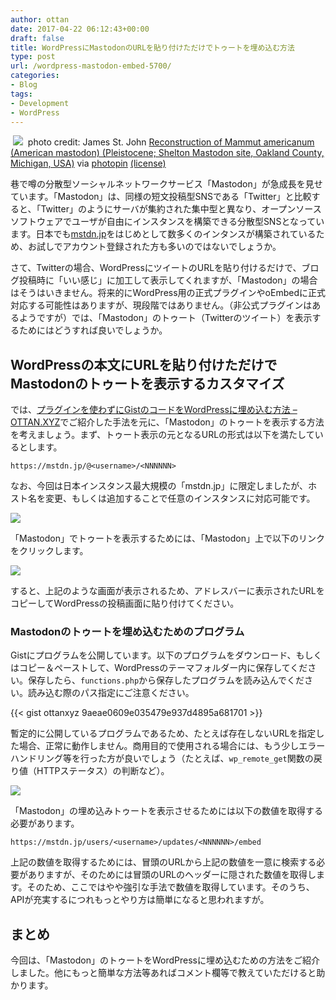 ```yaml
---
author: ottan
date: 2017-04-22 06:12:43+00:00
draft: false
title: WordPressにMastodonのURLを貼り付けただけでトゥートを埋め込む方法
type: post
url: /wordpress-mastodon-embed-5700/
categories:
- Blog
tags:
- Development
- WordPress
---
```


 ![](/images/2017/04/170422-58faefe1b74dd.jpg)
 photo credit: James St. John [Reconstruction of Mammut americanum (American mastodon) (Pleistocene; Shelton Mastodon site, Oakland County, Michigan, USA)](http://www.flickr.com/photos/47445767@N05/32290915030) via [photopin](http://photopin.com) [(license)](https://creativecommons.org/licenses/by/2.0/) 



巷で噂の分散型ソーシャルネットワークサービス「Mastodon」が急成長を見せています。「Mastodon」は、同様の短文投稿型SNSである「Twitter」と比較すると、「Twitter」のようにサーバが集約された集中型と異なり、オープンソースソフトウェアでユーザが自由にインスタンスを構築できる分散型SNSとなっています。日本でも[mstdn.jp](https://mstdn.jp/)をはじめとして数多くのインタンスが構築されているため、お試しでアカウント登録された方も多いのではないでしょうか。





さて、Twitterの場合、WordPressにツイートのURLを貼り付けるだけで、ブログ投稿時に「いい感じ」に加工して表示してくれますが、「Mastodon」の場合はそうはいきません。将来的にWordPress用の正式プラグインやoEmbedに正式対応する可能性はありますが、現段階ではありません。（非公式プラグインはあるようですが）では、「Mastodon」のトゥート（Twitterのツイート）を表示するためにはどうすれば良いでしょうか。





## WordPressの本文にURLを貼り付けただけでMastodonのトゥートを表示するカスタマイズ





では、[プラグインを使わずにGistのコードをWordPressに埋め込む方法 – OTTAN.XYZ](/gist-wordpress-embed-4108/)でご紹介した手法を元に、「Mastodon」のトゥートを表示する方法を考えましょう。まず、トゥート表示の元となるURLの形式は以下を満たしているとします。




    
    https://mstdn.jp/@<username>/<NNNNNN>





なお、今回は日本インスタンス最大規模の「mstdn.jp」に限定しましたが、ホスト名を変更、もしくは追加することで任意のインスタンスに対応可能です。





![](/images/2017/04/170422-58faf25b2ce35.png)






「Mastodon」でトゥートを表示するためには、「Mastodon」上で以下のリンクをクリックします。





![](/images/2017/04/170422-58faf263537c6.png)






すると、上記のような画面が表示されるため、アドレスバーに表示されたURLをコピーしてWordPressの投稿画面に貼り付けてください。





### Mastodonのトゥートを埋め込むためのプログラム





Gistにプログラムを公開しています。以下のプログラムをダウンロード、もしくはコピー＆ペーストして、WordPressのテーマフォルダー内に保存してください。保存したら、`functions.php`から保存したプログラムを読み込んでください。読み込む際のパス指定にご注意ください。



{{< gist ottanxyz 9aeae0609e035479e937d4895a681701 >}}



暫定的に公開しているプログラムであるため、たとえば存在しないURLを指定した場合、正常に動作しません。商用目的で使用される場合には、もう少しエラーハンドリング等を行った方が良いでしょう（たとえば、`wp_remote_get`関数の戻り値（HTTPステータス）の判断など）。





![](/images/2017/04/170422-58faf2f3ae1a0.png)






「Mastodon」の埋め込みトゥートを表示させるためには以下の数値を取得する必要があります。




    
    https://mstdn.jp/users/<username>/updates/<NNNNNN>/embed





上記の数値を取得するためには、冒頭のURLから上記の数値を一意に検索する必要がありますが、そのためには冒頭のURLのヘッダーに隠された数値を取得します。そのため、ここではやや強引な手法で数値を取得しています。そのうち、APIが充実するにつれもっとやり方は簡単になると思われますが。





## まとめ





今回は、「Mastodon」のトゥートをWordPressに埋め込むための方法をご紹介しました。他にもっと簡単な方法等あればコメント欄等で教えていただけると助かります。
